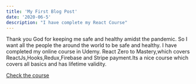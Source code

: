 ```yaml
---
title: 'My First Blog Post'
date: '2020-06-5'
description: "I have complete my React Course"
---
```


Thank you God for keeping me safe and healthy amidst the pandemic. So I want all the people the around the world to be safe and healthy.
I have completed my online course in Udemy. React Zero to Mastery,which covers ReactJs,Hooks,Redux,Firebase and Stripe payment.Its a nice course which covers all basics and has lifetime validity.

<a href="https://www.udemy.com/course/complete-react-developer-zero-to-mastery">Check the course</a>